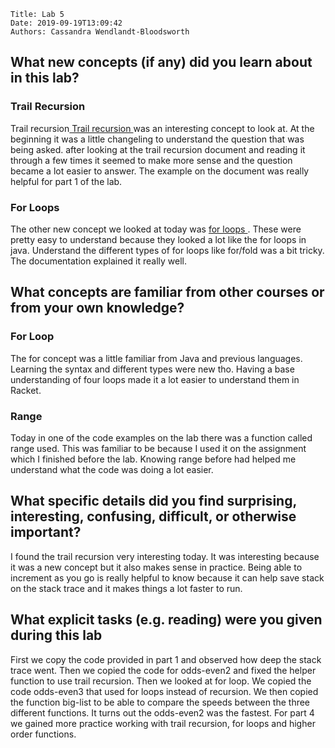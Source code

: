     Title: Lab 5
    Date: 2019-09-19T13:09:42
    Authors: Cassandra Wendlandt-Bloodsworth 


<h2>What new concepts (if any) did you learn about in this lab?</h2>
<h3>Trail Recursion</h3>
Trail recursion<a href ="https://docs.racket-lang.org/guide/Lists__Iteration__and_Recursion.html#%28part._tail-recursion%29"> Trail recursion </a> was an interesting concept to look at. At the beginning it was a little changeling to understand the question that was being asked. after looking at the trail recursion document and reading it through a few times it seemed to make more sense and the question became a lot easier to answer. The example on the document was really helpful for part 1 of the lab.
<h3>For Loops</h3>
The other new concept we looked at today was <a href = "https://docs.racket-lang.org/guide/for.html"> for loops </a>. These were pretty easy to understand because they looked a lot like the for loops in java. Understand the different types of for loops like for/fold was a bit tricky. The documentation explained it really well. 
<h2>What concepts are familiar from other courses or from your own knowledge?</h2>
<h3>For Loop </h3>
The for concept was a little familiar from Java and previous languages. Learning the syntax and different types were new tho. Having a base understanding of four loops made it a lot easier to understand them in Racket. 
<h3>Range</h3>
Today in one of the code examples on the lab there was a function called range used. This was familiar to be because I used it on the assignment which I finished before the lab. Knowing range before had helped me understand what the code was doing a lot easier. 
<h2>What specific details did you find surprising, interesting, confusing, difficult, or otherwise important?</h2>
I found the trail recursion very interesting today. It was interesting because it was a new concept but it also makes sense in practice. Being able to increment as you go is really helpful to know because it can help save stack on the stack trace and it makes things a lot faster to run. 
<h2>What explicit tasks (e.g. reading) were you given during this lab</h2>
First we copy the code provided in part 1 and observed how deep the stack trace went. Then we copied the code for odds-even2 and fixed the helper function to use trail recursion.
Then we looked at for loop. We copied the code odds-even3 that used for loops instead of recursion. We then copied the function big-list to be able to compare the speeds between the three different functions. It turns out the odds-even2 was the fastest. 
For part 4 we gained more practice working with trail recursion, for loops and higher order functions. 



